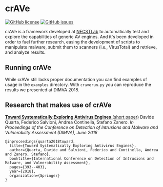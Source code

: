 # crAVe
[![GitHub license](https://img.shields.io/github/license/necst/crave.svg)](https://github.com/necst/crave/blob/master/LICENSE)
[![GitHub issues](https://img.shields.io/github/issues/necst/crave.svg)](https://github.com/necst/crave/issues)

crAVe is a framework developed at [NECSTLab](http://necst.it)  to automatically test and explore the capabilities of generic AV engines.
And it's been developed in order to fuel further research, easing the development of scripts to manipulate malware, submit them to scanners (i.e., VirusTotal)
and retrieve, and analyze results.

## Running crAVe
While crAVe still lacks proper documentation you can find examples of usage in the `examples` directory.
With `craverun.py` you can reproduce the results we presented at DIMVA 2018.


## Research that makes use of crAVe

[**Toward Systematically Exploring Antivirus Engines** (short paper)](https://github.com/necst/crave/raw/master/crave.pdf)
Davide Quarta, Federico Salvioni, Andrea Continella, Stefano Zanero.
*In Proceedings of the Conference on Detection of Intrusions and Malware and Vulnerability Assessment (DIMVA), June 2018*

```
@inproceedings{quarta2018toward,
  title={Toward Systematically Exploring Antivirus Engines},
  author={Quarta, Davide and Salvioni, Federico and Continella, Andrea and Zanero, Stefano},
  booktitle={International Conference on Detection of Intrusions and Malware, and Vulnerability Assessment},
  pages={393--403},
  year={2018},
  organization={Springer}
}
```
